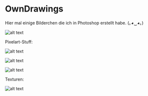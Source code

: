 # OwnDrawings

Hier mal einige Bilderchen die ich in Photoshop erstellt habe. (｡◕‿◕｡)

![alt text](https://s12.directupload.net/images/201019/aesl8p6l.png)

Pixelart-Stuff:

![alt text](https://s12.directupload.net/images/201019/wgm5witu.png)

![alt text](https://s12.directupload.net/images/201019/kzfqnxux.png)

![alt text](https://s8.directupload.net/images/210501/2bi7gds5.jpg)

Texturen: 

![alt text](https://s12.directupload.net/images/201019/fl8rkkfq.png)
